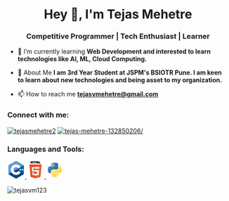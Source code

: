 <h1 align="center">Hey 👋, I'm Tejas Mehetre</h1>
<h3 align="center">Competitive Programmer | Tech Enthusiast | Learner</h3>

- 🌱 I’m currently learning **Web Development and interested to learn technologies like AI, ML, Cloud Computing.**

- 💬 About Me **I am 3rd Year Student at JSPM's BSIOTR Pune. I am keen to learn about new technologies and being asset to my organization.**

- 📫 How to reach me **tejasvmehetre@gmail.com**

<h3 align="left">Connect with me:</h3>
<p align="left">
<a href="https://twitter.com/tejasmehetre2" target="blank"><img align="center" src="https://raw.githubusercontent.com/rahuldkjain/github-profile-readme-generator/master/src/images/icons/Social/twitter.svg" alt="tejasmehetre2" height="30" width="40" /></a>
<a href="https://linkedin.com/in/tejas-mehetre-132850206/" target="blank"><img align="center" src="https://raw.githubusercontent.com/rahuldkjain/github-profile-readme-generator/master/src/images/icons/Social/linked-in-alt.svg" alt="tejas-mehetre-132850206/" height="30" width="40" /></a>
</p>

<h3 align="left">Languages and Tools:</h3>
<p align="left"> <a href="https://www.w3schools.com/cpp/" target="_blank"> <img src="https://raw.githubusercontent.com/devicons/devicon/master/icons/cplusplus/cplusplus-original.svg" alt="cplusplus" width="40" height="40"/> </a> <a href="https://www.w3.org/html/" target="_blank"> <img src="https://raw.githubusercontent.com/devicons/devicon/master/icons/html5/html5-original-wordmark.svg" alt="html5" width="40" height="40"/> </a> <a href="https://www.java.com" target="_blank">  </a> <a href="https://www.python.org" target="_blank"> <img src="https://raw.githubusercontent.com/devicons/devicon/master/icons/python/python-original.svg" alt="python" width="40" height="40"/> </a> </p>

<p><img align="center" src="https://github-readme-stats.vercel.app/api/top-langs?username=tejasvm123&show_icons=true&locale=en&layout=compact" alt="tejasvm123" /></p>
